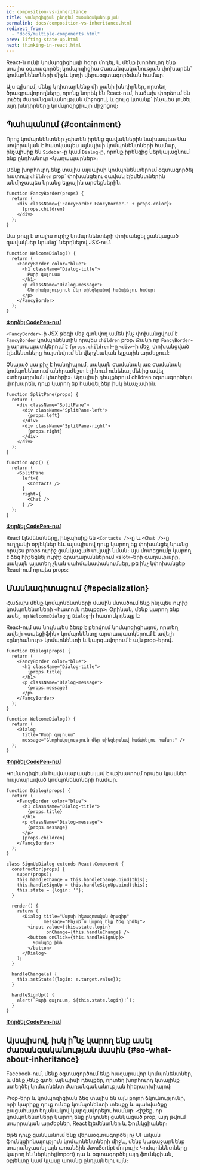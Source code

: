 ```yaml
---
id: composition-vs-inheritance
title: Կոմպոզիցիան ընդդեմ Ժառանգականության
permalink: docs/composition-vs-inheritance.html
redirect_from:
  - "docs/multiple-components.html"
prev: lifting-state-up.html
next: thinking-in-react.html
---
```


React-ն ունի կոմպոզիցիայի հզոր մոդել, և մենք խորհուրդ ենք տալիս օգտագործել կոմպոզիցիա ժառանգականության փոխարեն\` կոմպոնենտների միջև կոդի վերաօգտագործման համար։

Այս գլխում, մենք կդիտարկենք մի քանի խնդիրներ, որտեղ ծրագրավորողները, որոնք նորեկ են React-ում, հաճախ փորձում են լուծել ժառանգականության միջոցով, և ցույց կտանք\` ինչպես լուծել այդ խնդիրները կոմպոզիցիայի միջոցով։

## Պահպանում {#containment}

Որոշ կոմպոնենտներ չգիտեն իրենց զավակներին նախապես։ Սա սովորական է հատկապես այնպիսի կոմպոնենտների համար, ինչպիսիք են `Sidebar`-ը կամ `Dialog`-ը, որոնք իրենցից ներկայացնում ենք ընդհանուր «կաղապարներ»։

Մենք խորհուրդ ենք տալիս այսպիսի կոմպոնենտերում օգտագործել հատուկ `children` prop\` փոխանցելու զավակ էլեմենտներին անմիջապես նրանց ելքային արժեքներին.

```js{4}
function FancyBorder(props) {
  return (
    <div className={'FancyBorder FancyBorder-' + props.color}>
      {props.children}
    </div>
  );
}
```

Սա թույլ է տալիս ուրիշ կոմպոնենտերի փոխանցել ցանկացած զավակներ նրանց\` ներդնելով JSX-ում.

```js{4-9}
function WelcomeDialog() {
  return (
    <FancyBorder color="blue">
      <h1 className="Dialog-title">
        Բարի գալուստ
      </h1>
      <p className="Dialog-message">
        Շնորհակալություն մեր տիեզերանավ հաճախելու համար։
      </p>
    </FancyBorder>
  );
}
```

[**Փորձել CodePen-ում**](https://codepen.io/gaearon/pen/ozqNOV?editors=0010)

`<FancyBorder>`-ի JSX թեգի մեջ գտնվող ամեն ինչ փոխանցվում է `FancyBorder` կոմպոնենտին որպես `children` prop։ Քանի որ `FancyBorder`-ը արտապատկերում է `{props.children}`-ը `<div>`-ի մեջ, փոխանցված էլեմենտները հայտնվում են վերջնական ելքային արժեքում։

Չնայած սա քիչ է հանդիպում, սակայն ժամանակ առ ժամանակ կոմպոնենտում անհրաժեշտ է լինում ունենալ մեկից ավել «տեղադրման կետերի»։ Այդպիսի դեպքերում children օգտագործելու փոխարեն, դուք կարող եք հանգել ձեր իսկ ձևաչափին.

```js{5,8,18,21}
function SplitPane(props) {
  return (
    <div className="SplitPane">
      <div className="SplitPane-left">
        {props.left}
      </div>
      <div className="SplitPane-right">
        {props.right}
      </div>
    </div>
  );
}

function App() {
  return (
    <SplitPane
      left={
        <Contacts />
      }
      right={
        <Chat />
      } />
  );
}
```

[**Փորձել CodePen-ում**](https://codepen.io/gaearon/pen/gwZOJp?editors=0010)

React էլեմենտները, ինչպիսիք են `<Contacts />`-ը և `<Chat />`-ը ուղղակի օբյեկներ են. այսպիսով դուք կարող եք փոխանցել նրանց որպես props ուրիշ ցանկացած տվյալի նման։ Այս մոտեցումը կարող է ձեզ հիշեցնել ուրիշ գրադարաններում «slot»-երի գաղափարը, սակայն այստեղ չկան սահմանափակումներ, թե ինչ կփոխանցեք React-ում որպես props։

## Մասնագիտացում {#specialization}

Հաճախ մենք կոմպոնենտների մասին մտածում ենք ինչպես ուրիշ կոմպոնենտների «հատուկ դեպքեր»։ Օրինակ, մենք կարող ենք ասել, որ `WelcomeDialog`-ը `Dialog`-ի հատուկ դեպք է։

React-ում սա նույնպես ձեռք է բերվում կոմպոզիցիայով, որտեղ ավելի «սպեցիֆիկ» կոմպոնենտը արտապատկերում է ավելի «ընդհանուր» կոմպոնենտի և կարգավորում է այն prop-երով.

```js{5,8,16-18}
function Dialog(props) {
  return (
    <FancyBorder color="blue">
      <h1 className="Dialog-title">
        {props.title}
      </h1>
      <p className="Dialog-message">
        {props.message}
      </p>
    </FancyBorder>
  );
}

function WelcomeDialog() {
  return (
    <Dialog
      title="Բարի գալուստ"
      message="Շնորհակալություն մեր տիեզերանավ հաճախելու համար։" />
  );
}
```

[**Փորձել CodePen-ում**](https://codepen.io/gaearon/pen/kkEaOZ?editors=0010)

Կոմպոզիցիան հավասարապես լավ է աշխատում որպես կլասներ հայտարաված կոմպոնենտների համար.

```js{10,27-31}
function Dialog(props) {
  return (
    <FancyBorder color="blue">
      <h1 className="Dialog-title">
        {props.title}
      </h1>
      <p className="Dialog-message">
        {props.message}
      </p>
      {props.children}
    </FancyBorder>
  );
}

class SignUpDialog extends React.Component {
  constructor(props) {
    super(props);
    this.handleChange = this.handleChange.bind(this);
    this.handleSignUp = this.handleSignUp.bind(this);
    this.state = {login: ''};
  }

  render() {
    return (
      <Dialog title="Մարսի հետազոտական ծրագիր"
              message="Ինչպե՞ս կարող ենք ձեզ դիմել">
        <input value={this.state.login}
               onChange={this.handleChange} />
        <button onClick={this.handleSignUp}>
          Գրանցեք ինձ
        </button>
      </Dialog>
    );
  }

  handleChange(e) {
    this.setState({login: e.target.value});
  }

  handleSignUp() {
    alert(`Բարի գալուստ, ${this.state.login}!`);
  }
}
```

[**Փորձել CodePen-ում**](https://codepen.io/gaearon/pen/gwZbYa?editors=0010)

## Այսպիսով, իսկ ի՞նչ կարող ենք ասել ժառանգականության մասին {#so-what-about-inheritance}

Facebook-ում, մենք օգտագործում ենք հազարավոր կոմպոնենտներ, և մենք չենք գտել այնպիսի դեպքեր, որտեղ խորհուրդ կտայինք ստեղծել կոմպոնենտ ժառանգականության հիերարխիայով։

Prop-երը և կոմպոզիցիան ձեզ տալիս են այն բոլոր ճկունությունը, որի կարիքը դուք ունեք կոմպոնենտի տեսքը և պահվածքը բացահայտ եղանակով կարգավորելու համար։ Հիշեք, որ կոմպոնենտները կարող ենք ընդունել ցանկացած prop, այդ թվում տարրական արժեքներ, React էլեմենտներ և ֆունկցիաներ։

Եթե դուք ցանկանում ենք վերաօգտագործել ոչ UI-ական ֆունկցիոնալություն կոմպոնենտների միջև, մենք կառաջարկենք տարանջատել այն առանձին JavaScrtipt մոդուլի։ Կոմպոնենտները կարող են ներկրել(import) դա և օգտագործել այդ ֆունկցիան, օբյեկտը կամ կլասը առանց ընդլայնելու այն։
